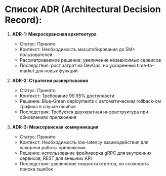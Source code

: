# Список ADR (Architectural Decision Record):

1. **ADR-1: Микросервисная архитектура**
   - Статус: Принято
   - Контекст: Необходимость масштабирования до 5M+ пользователей
   - Рассматриваемое решение: увеличение независимых сервисов
   - Последствия: рост затрат на DevOps, но ускоренный time-to-market для новых функций

2. **ADR-2: Стратегия развертывания**
   - Статус: Принято
   - Контекст: Требование 99.95% доступности
   - Решение: Blue-Green deployments с автоматическим rollback-ом трафика в случае ошибок
   - Последствия: Требуется двухкратная инфраструктура при обновлениях прилжоения

3. **ADR-3: Межсервисная коммуникация**
   - Статус: Принято
   - Контекст: Необходимость low-latency взаимодействия для ускорени работы приложения
   - Решение: использование фреймворка gRPC для внутренних сервисов, REST для внешних API
   - Последствия: увеличение скорости ответов, но сложность поиска ошибок
